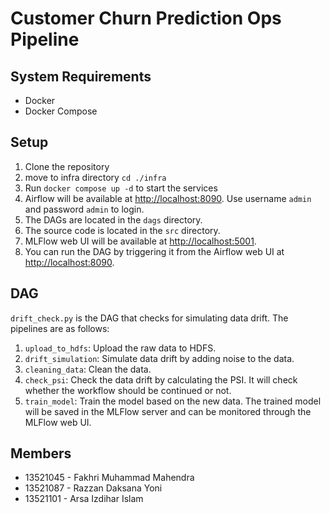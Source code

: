 # Customer Churn Prediction Ops Pipeline

## System Requirements

- Docker
- Docker Compose

## Setup

1. Clone the repository
2. move to infra directory `cd ./infra`
3. Run `docker compose up -d` to start the services
4. Airflow will be available at [http://localhost:8090](http://localhost:8090). Use username `admin` and password `admin` to login.
5. The DAGs are located in the `dags` directory.
6. The source code is located in the `src` directory.
7. MLFlow web UI will be available at [http://localhost:5001](http://localhost:5001).
8. You can run the DAG by triggering it from the Airflow web UI at [http://localhost:8090](http://localhost:8090).

## DAG

`drift_check.py` is the DAG that checks for simulating data drift. The pipelines are as follows:

1. `upload_to_hdfs`: Upload the raw data to HDFS.
2. `drift_simulation`: Simulate data drift by adding noise to the data.
3. `cleaning_data`: Clean the data.
4. `check_psi`: Check the data drift by calculating the PSI. It will check whether the workflow should be continued or not.
5. `train_model`: Train the model based on the new data. The trained model will be saved in the MLFlow server and can be monitored through the MLFlow web UI.

## Members

- 13521045 - Fakhri Muhammad Mahendra
- 13521087 - Razzan Daksana Yoni
- 13521101 - Arsa Izdihar Islam
